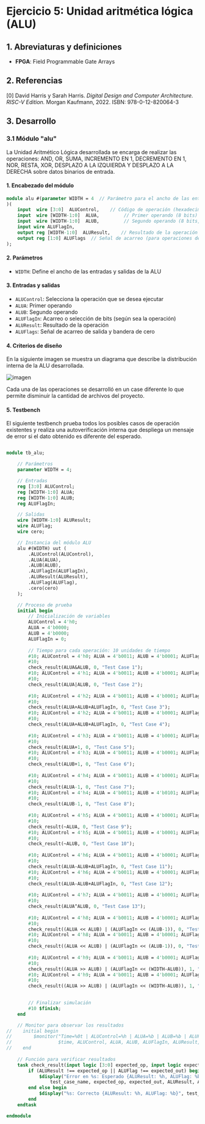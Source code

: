 # Ejercicio 5: Unidad aritmética lógica (ALU)

## 1. Abreviaturas y definiciones
- **FPGA**: Field Programmable Gate Arrays

## 2. Referencias
[0] David Harris y Sarah Harris. *Digital Design and Computer Architecture. RISC-V Edition.* Morgan Kaufmann, 2022. ISBN: 978-0-12-820064-3

## 3. Desarrollo

### 3.1 Módulo "alu"

La Unidad Aritmético Lógica desarrollada se encarga de realizar las operaciones: AND, OR, SUMA, INCREMENTO EN 1, DECREMENTO EN 1, NOR, RESTA, XOR, DESPLAZO A LA IZQUIERDA Y DESPLAZO A LA DERECHA sobre datos binarios de entrada.


#### 1. Encabezado del módulo
```SystemVerilog
module alu #(parameter WIDTH = 4  // Parámetro para el ancho de las entradas y salida
)(
    input  wire [3:0]  ALUControl,    // Código de operación (hexadecimal)
    input  wire [WIDTH-1:0]  ALUA,         // Primer operando (8 bits)
    input  wire [WIDTH-1:0]  ALUB,         // Segundo operando (8 bits, opcional según la operación)
    input wire ALUFlagIn,
    output reg [WIDTH-1:0]  ALUResult,    // Resultado de la operación (8 bits)
    output reg [1:0] ALUFlags  // Señal de acarreo (para operaciones de suma/resta)
); 
```
#### 2. Parámetros

- `WIDTH`: Define el ancho de las entradas y salidas de la ALU

#### 3. Entradas y salidas

- `ALUControl`: Selecciona la operación que se desea ejecutar
- `ALUA`: Primer operando
- `ALUB`: Segundo operando
- `ALUFlagIn`: Acarreo o selección de bits (según sea la operación)
- `ALUResult`: Resultado de la operación
- `ALUFlags`: Señal de acarreo de salida y bandera de cero

#### 4. Criterios de diseño

En la siguiente imagen se muestra un diagrama que describe la distribución interna de la ALU desarrollada.

![imagen](https://github.com/user-attachments/assets/6c16f0c8-f9a5-4024-b059-79936412f02a)

Cada una de las operaciones se desarrolló en un case diferente lo que permite disminuir la cantidad de archivos del proyecto.




#### 5. Testbench


El siguiente testbench prueba todos los posibles casos de operación existentes y realiza una autoverificación interna que despliega un mensaje de error si el dato obtenido es diferente del esperado. 

```SystemVerilog

module tb_alu;

    // Parámetros
    parameter WIDTH = 4;

    // Entradas
    reg [3:0] ALUControl;
    reg [WIDTH-1:0] ALUA;
    reg [WIDTH-1:0] ALUB;
    reg ALUFlagIn;

    // Salidas
    wire [WIDTH-1:0] ALUResult;
    wire ALUFlag;
    wire cero;

    // Instancia del módulo ALU
    alu #(WIDTH) uut (
        .ALUControl(ALUControl),
        .ALUA(ALUA),
        .ALUB(ALUB),
        .ALUFlagIn(ALUFlagIn),
        .ALUResult(ALUResult),
        .ALUFlag(ALUFlag),
        .cero(cero)
    );

    // Proceso de prueba
    initial begin
        // Inicialización de variables
        ALUControl = 4'h0;
        ALUA = 4'b0000;
        ALUB = 4'b0000;
        ALUFlagIn = 0;
        
        // Tiempo para cada operación: 10 unidades de tiempo
        #10; ALUControl = 4'h0; ALUA = 4'b0011; ALUB = 4'b0001; ALUFlagIn = 0;  // Prueba de AND
        #10;
        check_result(ALUA&ALUB, 0, "Test Case 1");
        #10; ALUControl = 4'h1; ALUA = 4'b0011; ALUB = 4'b0001; ALUFlagIn = 0;  // Prueba de OR
        #10;
        check_result(ALUA|ALUB, 0, "Test Case 2");
        
        #10; ALUControl = 4'h2; ALUA = 4'b0011; ALUB = 4'b0001; ALUFlagIn = 0;  // Prueba de suma
        #10;
        check_result(ALUA+ALUB+ALUFlagIn, 0, "Test Case 3");
        #10; ALUControl = 4'h2; ALUA = 4'b0011; ALUB = 4'b0001; ALUFlagIn = 1;  // Prueba de suma
        #10;
        check_result(ALUA+ALUB+ALUFlagIn, 0, "Test Case 4");
        
        #10; ALUControl = 4'h3; ALUA = 4'b0011; ALUB = 4'b0001; ALUFlagIn = 0;  // Prueba de +1
        #10;
        check_result(ALUA+1, 0, "Test Case 5");
        #10; ALUControl = 4'h3; ALUA = 4'b0011; ALUB = 4'b0001; ALUFlagIn = 1;  // Prueba de +1
        #10;
        check_result(ALUB+1, 0, "Test Case 6");
        
        #10; ALUControl = 4'h4; ALUA = 4'b0011; ALUB = 4'b0001; ALUFlagIn = 0;  // Prueba de -1
        #10;
        check_result(ALUA-1, 0, "Test Case 7");
        #10; ALUControl = 4'h4; ALUA = 4'b0011; ALUB = 4'b0101; ALUFlagIn = 1;  // Prueba de -1
        #10;
        check_result(ALUB-1, 0, "Test Case 8");
        
        #10; ALUControl = 4'h5; ALUA = 4'b0011; ALUB = 4'b0001; ALUFlagIn = 0;  // Prueba de NOT
        #10;
        check_result(~ALUA, 0, "Test Case 9");
        #10; ALUControl = 4'h5; ALUA = 4'b0011; ALUB = 4'b0001; ALUFlagIn = 1;  // Prueba de NOT
        #10;
        check_result(~ALUB, 0, "Test Case 10");
        
        #10; ALUControl = 4'h6; ALUA = 4'b0011; ALUB = 4'b0001; ALUFlagIn = 0;  // Prueba de RESTA
        #10;
        check_result(ALUA-ALUB+ALUFlagIn, 0, "Test Case 11");
        #10; ALUControl = 4'h6; ALUA = 4'b0011; ALUB = 4'b0001; ALUFlagIn = 1;  // Prueba de RESTA
        #10;
        check_result(ALUA-ALUB+ALUFlagIn, 0, "Test Case 12");
        
        #10; ALUControl = 4'h7; ALUA = 4'b0011; ALUB = 4'b0001; ALUFlagIn = 0;  // Prueba de XOR
        #10;
        check_result(ALUA^ALUB, 0, "Test Case 13");
        
        #10; ALUControl = 4'h8; ALUA = 4'b0011; ALUB = 4'b0001; ALUFlagIn = 0;  // Prueba de IZQ
        #10;
        check_result((ALUA << ALUB) | (ALUFlagIn << (ALUB-1)), 0, "Test Case 14");
        #10; ALUControl = 4'h8; ALUA = 4'b0011; ALUB = 4'b0001; ALUFlagIn = 1;  // Prueba de IZQ
        #10;
        check_result((ALUA << ALUB) | (ALUFlagIn << (ALUB-1)), 0, "Test Case 15");
        
        #10; ALUControl = 4'h9; ALUA = 4'b0011; ALUB = 4'b0001; ALUFlagIn = 0;  // Prueba de DER
        #10;
        check_result((ALUA >> ALUB) | (ALUFlagIn << (WIDTH-ALUB)), 1, "Test Case 16");
        #10; ALUControl = 4'h9; ALUA = 4'b0011; ALUB = 4'b0001; ALUFlagIn = 1;  // Prueba de DER
        #10;
        check_result((ALUA >> ALUB) | (ALUFlagIn << (WIDTH-ALUB)), 1, "Test Case 17");
       

        // Finalizar simulación
        #10 $finish;
    end

    // Monitor para observar los resultados
//    initial begin
//        $monitor("Time=%0t | ALUControl=%h | ALUA=%b | ALUB=%b | ALUFlagIn=%b | ALUResult=%b | ALUFlag=%b | cero=%b",
//                 $time, ALUControl, ALUA, ALUB, ALUFlagIn, ALUResult, ALUFlag, cero);
//    end
    
    // Función para verificar resultados
    task check_result(input logic [3:0] expected_op, input logic expected_out, input string test_case_name);
        if (ALUResult !== expected_op || ALUFlag !== expected_out) begin
            $display("Error en %s: Esperado {ALUResult: %h, ALUFlag: %b}, Obtenido {ALUResult: %h, ALUFlag: %b}", 
                test_case_name, expected_op, expected_out, ALUResult, ALUFlag);
        end else begin
            $display("%s: Correcto {ALUResult: %h, ALUFlag: %b}", test_case_name, ALUResult, ALUFlag);
        end
    endtask

endmodule

```
